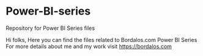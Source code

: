 # Power-BI-series
Repository for Power BI Series files

Hi folks,
Here you can find the files related to Bordalos.com Power BI Series  
For more details about me and my work visit https://bordalos.com


